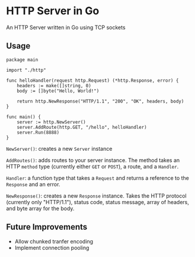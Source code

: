 # HTTP Server in Go

An HTTP Server written in Go using TCP sockets

## Usage

```golang
package main

import "./http"

func helloHandler(request http.Request) (*http.Response, error) {
	headers := make([]string, 0)
	body := []byte("Hello, World!")

	return http.NewResponse("HTTP/1.1", "200", "OK", headers, body)
}

func main() {
	server := http.NewServer()
	server.AddRoute(http.GET, "/hello", helloHandler)
	server.Run(8888)
}
```

`NewServer()`: creates a new `Server` instance 

`AddRoutes()`: adds routes to your server instance. The method takes an HTTP `method` type (currently either `GET` or `POST`), a route, and a `Handler`.

`Handler`: a function type that takes a `Request` and returns a reference to the `Response` and an error.

`NewResponse()`: creates a new `Response` instance. Takes the HTTP protocol (currently only "HTTP/1.1"), status code, status message, array of headers, and byte array for the body.

## Future Improvements
* Allow chunked tranfer encoding
* Implement connection pooling